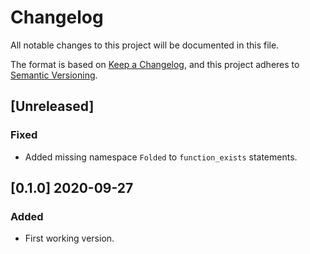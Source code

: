 # Changelog

All notable changes to this project will be documented in this file.

The format is based on [Keep a Changelog](https://keepachangelog.com/en/1.0.0/),
and this project adheres to [Semantic Versioning](https://semver.org/spec/v2.0.0.html).

## [Unreleased]

### Fixed

- Added missing namespace `Folded` to `function_exists` statements.

## [0.1.0] 2020-09-27

### Added

- First working version.
